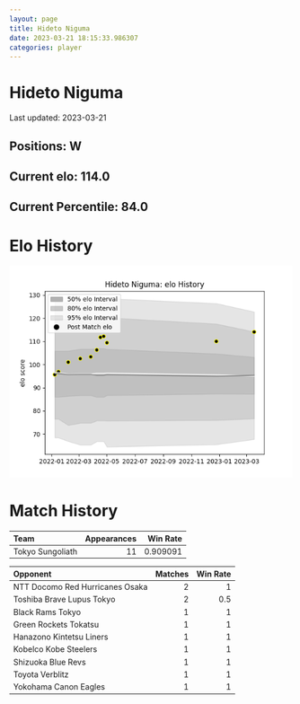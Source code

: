 ```yaml
---  
layout: page  
title: Hideto Niguma  
date: 2023-03-21 18:15:33.986307  
categories: player  
---
```

# Hideto Niguma


Last updated: 2023-03-21
## Positions: W

## Current elo: 114.0

## Current Percentile: 84.0

# Elo History


![elo history](history_HidetoNiguma.png)
# Match History


| Team             |   Appearances |   Win Rate |
|:-----------------|--------------:|-----------:|
| Tokyo Sungoliath |            11 |   0.909091 |

| Opponent                        |   Matches |   Win Rate |
|:--------------------------------|----------:|-----------:|
| NTT Docomo Red Hurricanes Osaka |         2 |        1   |
| Toshiba Brave Lupus Tokyo       |         2 |        0.5 |
| Black Rams Tokyo                |         1 |        1   |
| Green Rockets Tokatsu           |         1 |        1   |
| Hanazono Kintetsu Liners        |         1 |        1   |
| Kobelco Kobe Steelers           |         1 |        1   |
| Shizuoka Blue Revs              |         1 |        1   |
| Toyota Verblitz                 |         1 |        1   |
| Yokohama Canon Eagles           |         1 |        1   |